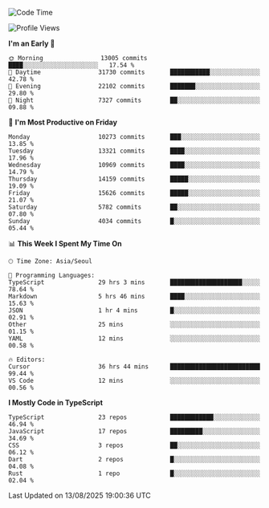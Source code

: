 <!--START_SECTION:waka-->
![Code Time](http://img.shields.io/badge/Code%20Time-8%2C170%20hrs%2027%20mins-blue)

![Profile Views](http://img.shields.io/badge/Profile%20Views-0-blue)

**I'm an Early 🐤** 

```text
🌞 Morning                13005 commits       ████░░░░░░░░░░░░░░░░░░░░░   17.54 % 
🌆 Daytime                31730 commits       ███████████░░░░░░░░░░░░░░   42.78 % 
🌃 Evening                22102 commits       ███████░░░░░░░░░░░░░░░░░░   29.80 % 
🌙 Night                  7327 commits        ██░░░░░░░░░░░░░░░░░░░░░░░   09.88 % 
```
📅 **I'm Most Productive on Friday** 

```text
Monday                   10273 commits       ███░░░░░░░░░░░░░░░░░░░░░░   13.85 % 
Tuesday                  13321 commits       ████░░░░░░░░░░░░░░░░░░░░░   17.96 % 
Wednesday                10969 commits       ████░░░░░░░░░░░░░░░░░░░░░   14.79 % 
Thursday                 14159 commits       █████░░░░░░░░░░░░░░░░░░░░   19.09 % 
Friday                   15626 commits       █████░░░░░░░░░░░░░░░░░░░░   21.07 % 
Saturday                 5782 commits        ██░░░░░░░░░░░░░░░░░░░░░░░   07.80 % 
Sunday                   4034 commits        █░░░░░░░░░░░░░░░░░░░░░░░░   05.44 % 
```


📊 **This Week I Spent My Time On** 

```text
🕑︎ Time Zone: Asia/Seoul

💬 Programming Languages: 
TypeScript               29 hrs 3 mins       ████████████████████░░░░░   78.64 % 
Markdown                 5 hrs 46 mins       ████░░░░░░░░░░░░░░░░░░░░░   15.63 % 
JSON                     1 hr 4 mins         █░░░░░░░░░░░░░░░░░░░░░░░░   02.91 % 
Other                    25 mins             ░░░░░░░░░░░░░░░░░░░░░░░░░   01.15 % 
YAML                     12 mins             ░░░░░░░░░░░░░░░░░░░░░░░░░   00.58 % 

🔥 Editors: 
Cursor                   36 hrs 44 mins      █████████████████████████   99.44 % 
VS Code                  12 mins             ░░░░░░░░░░░░░░░░░░░░░░░░░   00.56 % 
```

**I Mostly Code in TypeScript** 

```text
TypeScript               23 repos            ████████████░░░░░░░░░░░░░   46.94 % 
JavaScript               17 repos            █████████░░░░░░░░░░░░░░░░   34.69 % 
CSS                      3 repos             ██░░░░░░░░░░░░░░░░░░░░░░░   06.12 % 
Dart                     2 repos             █░░░░░░░░░░░░░░░░░░░░░░░░   04.08 % 
Rust                     1 repo              █░░░░░░░░░░░░░░░░░░░░░░░░   02.04 % 
```




 Last Updated on 13/08/2025 19:00:36 UTC
<!--END_SECTION:waka-->
